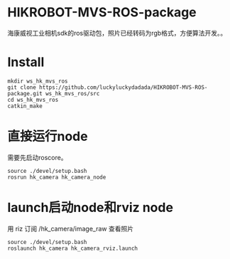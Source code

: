# HIKROBOT-MVS-ROS-package
海康威视工业相机sdk的ros驱动包，照片已经转码为rgb格式，方便算法开发。。

# Install
```
mkdir ws_hk_mvs_ros
git clone https://github.com/luckyluckydadada/HIKROBOT-MVS-ROS-package.git ws_hk_mvs_ros/src
cd ws_hk_mvs_ros
catkin_make
```
# 直接运行node
需要先启动roscore。
```
source ./devel/setup.bash 
rosrun hk_camera hk_camera_node
```
# launch启动node和rviz node
用 riz 订阅 /hk_camera/image_raw 查看照片
```
source ./devel/setup.bash 
roslaunch hk_camera hk_camera_rviz.launch
```
